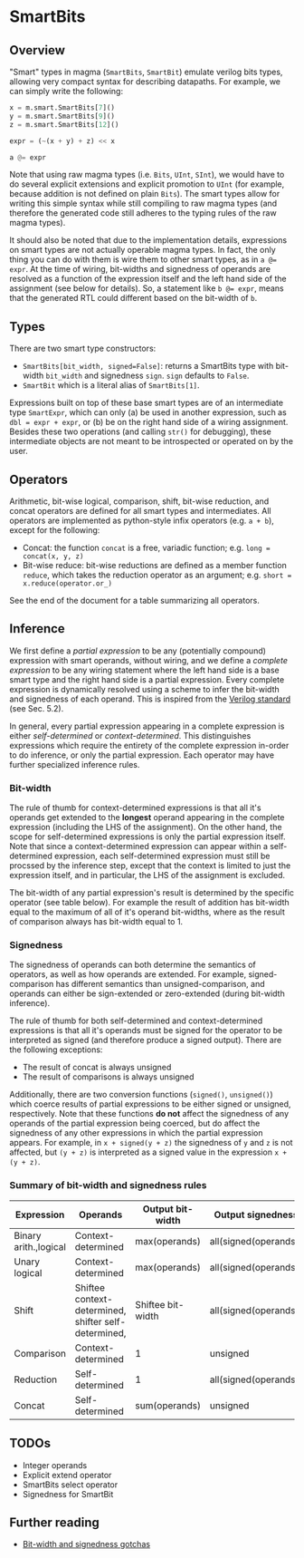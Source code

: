 # SmartBits

## Overview
"Smart" types in magma (`SmartBits`, `SmartBit`) emulate verilog bits types, allowing very compact syntax for describing datapaths. For example, we can simply write the following:

```python
x = m.smart.SmartBits[7]()
y = m.smart.SmartBits[9]()
z = m.smart.SmartBits[12]()

expr = (~(x + y) + z) << x

a @= expr
```

Note that using raw magma types (i.e. `Bits`, `UInt`, `SInt`), we would have to do several explicit extensions and explicit promotion to `UInt` (for example, because addition is not defined on plain `Bits`). The smart types allow for writing this simple syntax while still compiling to raw magma types (and therefore the generated code still adheres to the typing rules of the raw magma types).

It should also be noted that due to the implementation details, expressions on smart types are not actually operable magma types. In fact, the only thing you can do with them is wire them to other smart types, as in `a @= expr`. At the time of wiring, bit-widths and signedness of operands are resolved as a function of the expression itself and the left hand side of the assignment (see below for details). So, a statement like `b @= expr`, means that the generated RTL could different based on the bit-width of `b`.

## Types
There are two smart type constructors:
* `SmartBits[bit_width, signed=False]`: returns a SmartBits type with bit-width `bit_width` and signedness `sign`. `sign` defaults to `False`.
* `SmartBit` which is a literal alias of `SmartBits[1]`.

Expressions built on top of these base smart types are of an intermediate type `SmartExpr`, which can only (a) be used in another expression, such as `dbl = expr + expr`, or (b) be on the right hand side of a wiring assignment. Besides these two operations (and calling `str()` for debugging), these intermediate objects are not meant to be introspected or operated on by the user.

## Operators
Arithmetic, bit-wise logical, comparison, shift, bit-wise reduction, and concat operators are defined for all smart types and intermediates. All operators are implemented as python-style infix operators (e.g. `a + b`), except for the following:
* Concat: the function `concat` is a free, variadic function; e.g. `long = concat(x, y, z)`
* Bit-wise reduce: bit-wise reductions are defined as a member function `reduce`, which takes the reduction operator as an argument; e.g. `short = x.reduce(operator.or_)`

See the end of the document for a table summarizing all operators.

## Inference
We first define a *partial expression* to be any (potentially compound) expression with smart operands, without wiring, and we define a *complete expression* to be any wiring statement where the left hand side is a base smart type and the right hand side is a partial expression. Every complete expression is dynamically resolved using a scheme to infer the bit-width and signedness of each operand. This is inspired from the [Verilog standard](https://www.eg.bucknell.edu/~csci320/2016-fall/wp-content/uploads/2015/08/verilog-std-1364-2005.pdf) (see Sec. 5.2).

In general, every partial expression appearing in a complete expression is either *self-determined* or *context-determined*. This distinguishes expressions which require the entirety of the complete expression in-order to do inference, or only the partial expression. Each operator may have further specialized inference rules.

### Bit-width
The rule of thumb for context-determined expressions is that all it's operands get extended to the **longest** operand appearing in the complete expression (including the LHS of the assignment). On the other hand, the scope for self-determined expressions is only the partial expression itself. Note that since a context-determined expression can appear within a self-determined expression, each self-determined expression must still be procssed by the inference step, except that the context is limited to just the expression itself, and in particular, the LHS of the assignment is excluded.

The bit-width of any partial expression's result is determined by the specific operator (see table below). For example the result of addition has bit-width equal to the maximum of all of it's operand bit-widths, where as the result of comparison always has bit-width equal to 1.

### Signedness
The signedness of operands can both determine the semantics of operators, as well as how operands are extended. For example, signed-comparison has different semantics than unsigned-comparison, and operands can either be sign-extended or zero-extended (during bit-width inference).

The rule of thumb for both self-determined and context-determined expressions is that all it's operands must be signed for the operator to be interpreted as signed (and therefore produce a signed output). There are the following exceptions:
* The result of concat is always unsigned
* The result of comparisons is always unsigned

Additionally, there are two conversion functions (`signed()`, `unsigned()`) which coerce results of partial expressions to be either signed or unsigned, respectively. Note that these functions **do not** affect the signedness of any operands of the partial expression being coerced, but do affect the signedness of any other expressions in which the partial expression appears. For example, in `x + signed(y + z)` the signedness of `y` and `z` is not affected, but `(y + z)` is interpreted as a signed value in the expression `x + (y + z)`.

### Summary of bit-width and signedness rules
| Expression             | Operands           | Output bit-width | Output signedness       |
|------------------------|--------------------|------------------|-------------------------|
| Binary arith.,logical  | Context-determined | max(operands)  | all(signed(operands)) |
| Unary logical          | Context-determined | max(operands)  | all(signed(operands)) |
| Shift                  | Shiftee context-determined, shifter self-determined, | Shiftee bit-width | all(signed(operands)) |
| Comparison             | Context-determined | 1                | unsigned                |
| Reduction              | Self-determined    | 1                | all(signed(operands)) |
| Concat                 | Self-determined    | sum(operands)  | unsigned |

## TODOs
* Integer operands
* Explicit extend operator
* SmartBits select operator
* Signedness for SmartBit

## Further reading
* [Bit-width and signedness gotchas](http://www.deepchip.com/items/0466-05.html)

